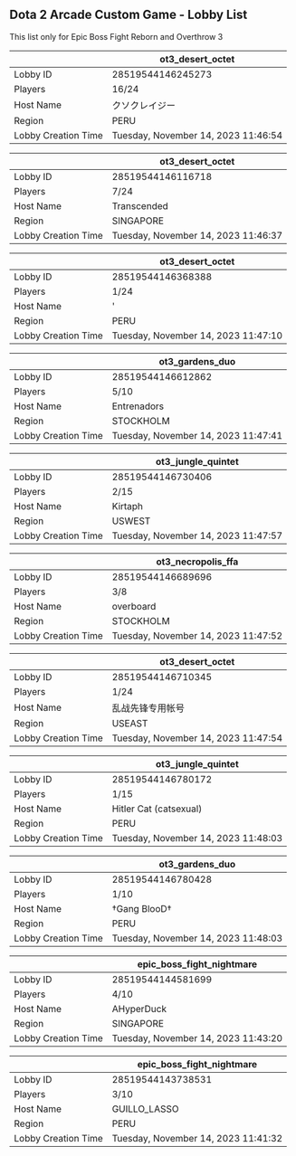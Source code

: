 ## Dota 2 Arcade Custom Game - Lobby List

This list only for Epic Boss Fight Reborn and Overthrow 3

|  | ot3_desert_octet |
| ------ | ------ |
| Lobby ID | 28519544146245273 |
| Players | 16/24 |
| Host Name | クソクレイジー |
| Region | PERU |
| Lobby Creation Time | Tuesday, November 14, 2023 11:46:54 |


|  | ot3_desert_octet |
| ------ | ------ |
| Lobby ID | 28519544146116718 |
| Players | 7/24 |
| Host Name | Transcended |
| Region | SINGAPORE |
| Lobby Creation Time | Tuesday, November 14, 2023 11:46:37 |


|  | ot3_desert_octet |
| ------ | ------ |
| Lobby ID | 28519544146368388 |
| Players | 1/24 |
| Host Name | ' |
| Region | PERU |
| Lobby Creation Time | Tuesday, November 14, 2023 11:47:10 |


|  | ot3_gardens_duo |
| ------ | ------ |
| Lobby ID | 28519544146612862 |
| Players | 5/10 |
| Host Name | Entrenadors |
| Region | STOCKHOLM |
| Lobby Creation Time | Tuesday, November 14, 2023 11:47:41 |


|  | ot3_jungle_quintet |
| ------ | ------ |
| Lobby ID | 28519544146730406 |
| Players | 2/15 |
| Host Name | Kirtaph |
| Region | USWEST |
| Lobby Creation Time | Tuesday, November 14, 2023 11:47:57 |


|  | ot3_necropolis_ffa |
| ------ | ------ |
| Lobby ID | 28519544146689696 |
| Players | 3/8 |
| Host Name | overboard |
| Region | STOCKHOLM |
| Lobby Creation Time | Tuesday, November 14, 2023 11:47:52 |


|  | ot3_desert_octet |
| ------ | ------ |
| Lobby ID | 28519544146710345 |
| Players | 1/24 |
| Host Name | 乱战先锋专用帐号 |
| Region | USEAST |
| Lobby Creation Time | Tuesday, November 14, 2023 11:47:54 |


|  | ot3_jungle_quintet |
| ------ | ------ |
| Lobby ID | 28519544146780172 |
| Players | 1/15 |
| Host Name | Hitler Cat (catsexual) |
| Region | PERU |
| Lobby Creation Time | Tuesday, November 14, 2023 11:48:03 |


|  | ot3_gardens_duo |
| ------ | ------ |
| Lobby ID | 28519544146780428 |
| Players | 1/10 |
| Host Name | †Gang BlooD† |
| Region | PERU |
| Lobby Creation Time | Tuesday, November 14, 2023 11:48:03 |


|  | epic_boss_fight_nightmare |
| ------ | ------ |
| Lobby ID | 28519544144581699 |
| Players | 4/10 |
| Host Name | AHyperDuck |
| Region | SINGAPORE |
| Lobby Creation Time | Tuesday, November 14, 2023 11:43:20 |


|  | epic_boss_fight_nightmare |
| ------ | ------ |
| Lobby ID | 28519544143738531 |
| Players | 3/10 |
| Host Name | GUILLO_LASSO |
| Region | PERU |
| Lobby Creation Time | Tuesday, November 14, 2023 11:41:32 |


